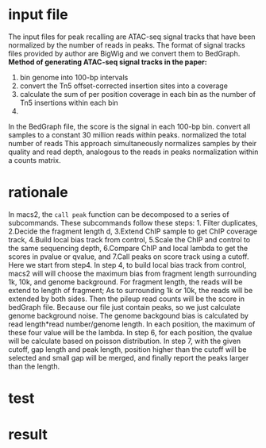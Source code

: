 # input file
The input files for peak recalling are ATAC-seq signal tracks that have been normalized by the number of reads in peaks. The format of signal tracks files provided by author are BigWig and we convert them to BedGraph.
**Method of generating ATAC-seq signal tracks in the paper:**
 1. bin genome into 100-bp intervals
 2. convert the Tn5 offset-corrected insertion sites into a coverage
 3. calculate the sum of per position coverage in each bin as the number of Tn5 insertions within each bin
 4. 
 In the BedGraph file, the score is the signal in each 100-bp bin.
convert all samples to a constant 30 million reads within peaks.
normalized the total number of reads
 This approach simultaneously normalizes samples by their quality and read depth, analogous to the reads in peaks normalization within a counts matrix.
# rationale
In macs2, the `call peak` function can be decomposed to a series of subcommands. These subcommands follow these steps: 1. Filter duplicates, 2.Decide the fragment length d, 3.Extend ChIP sample to get ChIP coverage track, 4.Build local bias track from control, 5.Scale the ChIP and control to the same sequencing depth, 6.Compare ChIP and local lambda to get the scores in pvalue or qvalue, and 7.Call peaks on score track using a cutoff. Here we start from step4.
In step 4, to build local bias track from control, macs2 will will choose the maximum bias from fragment length surrounding 1k, 10k, and genome background. For fragment length, the reads will be extend to length of fragment; As to surrounding 1k or 10k, the reads will be extended by both sides. Then the pileup read counts will be the score in bedGraph file. Because our file just contain peaks, so we just calculate genome background noise. The genome backgound bias is calculated by read length*read number/genome length. In each position, the maximum of these four value will be the lambda. In step 6, for each position, the qvalue will be calculate based on poisson distribution. In step 7, with the given cutoff, gap length and peak length, position higher than the cutoff will be selected and small gap will be merged, and finally report the peaks larger than the length.  
# test
# result
<!--stackedit_data:
eyJoaXN0b3J5IjpbLTE5OTc3NTMyMTcsLTI3MTQ5MDAyMywtMj
EzNDg0MTgxMCwxMDI2OTI5NDMwLC01NjcxNDExMzIsMTM1MDQ1
MjEzLDY2MzgzMDQ3MCwxNTY5NDcyMDg1LC0xMjc3MTY5MDk4LD
EyOTA2Njk0NzMsNzkyNjMxNTQ5LC0xMjQ5MDcwODg4LDYwMjA5
MTM0LC0xMzQ3Mzg4MjUyLC0xMzMxMzAzMjM3LC0zOTk2NDY2NT
UsLTE2Nzk2NzkyODFdfQ==
-->